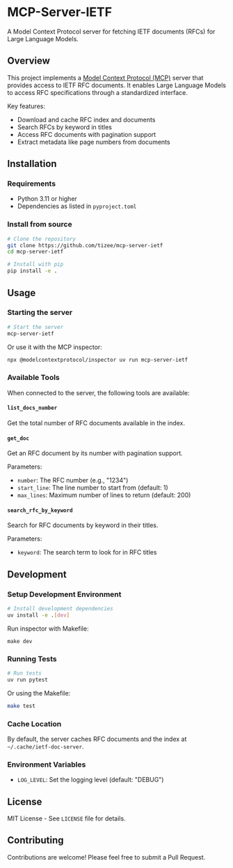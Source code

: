 # MCP-Server-IETF

A Model Context Protocol server for fetching IETF documents (RFCs) for Large Language Models.

## Overview

This project implements a [Model Context Protocol (MCP)](https://modelcontextprotocol.github.io/) server that provides access to IETF RFC documents. It enables Large Language Models to access RFC specifications through a standardized interface.

Key features:
- Download and cache RFC index and documents
- Search RFCs by keyword in titles
- Access RFC documents with pagination support
- Extract metadata like page numbers from documents

## Installation

### Requirements
- Python 3.11 or higher
- Dependencies as listed in `pyproject.toml`

### Install from source

```bash
# Clone the repository
git clone https://github.com/tizee/mcp-server-ietf
cd mcp-server-ietf

# Install with pip
pip install -e .
```

## Usage

### Starting the server

```bash
# Start the server
mcp-server-ietf
```

Or use it with the MCP inspector:

```bash
npx @modelcontextprotocol/inspector uv run mcp-server-ietf
```

### Available Tools

When connected to the server, the following tools are available:

#### `list_docs_number`
Get the total number of RFC documents available in the index.

#### `get_doc`
Get an RFC document by its number with pagination support.

Parameters:
- `number`: The RFC number (e.g., "1234")
- `start_line`: The line number to start from (default: 1)
- `max_lines`: Maximum number of lines to return (default: 200)

#### `search_rfc_by_keyword`
Search for RFC documents by keyword in their titles.

Parameters:
- `keyword`: The search term to look for in RFC titles

## Development

### Setup Development Environment

```bash
# Install development dependencies
uv install -e .[dev]
```

Run inspector with Makefile:

```
make dev
```

### Running Tests

```bash
# Run tests
uv run pytest
```

Or using the Makefile:

```bash
make test
```

### Cache Location

By default, the server caches RFC documents and the index at `~/.cache/ietf-doc-server`.

### Environment Variables

- `LOG_LEVEL`: Set the logging level (default: "DEBUG")

## License

MIT License - See `LICENSE` file for details.

## Contributing

Contributions are welcome! Please feel free to submit a Pull Request.
